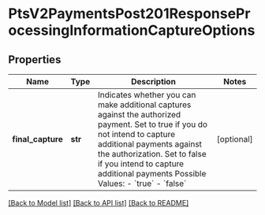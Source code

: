 # PtsV2PaymentsPost201ResponseProcessingInformationCaptureOptions

## Properties
Name | Type | Description | Notes
------------ | ------------- | ------------- | -------------
**final_capture** | **str** | Indicates whether you can make additional captures against the authorized payment. Set to true if you do not intend to capture additional payments against the authorization. Set to false if you intend to capture additional payments Possible Values: - &#x60;true&#x60; - &#x60;false&#x60;  | [optional] 

[[Back to Model list]](../README.md#documentation-for-models) [[Back to API list]](../README.md#documentation-for-api-endpoints) [[Back to README]](../README.md)


